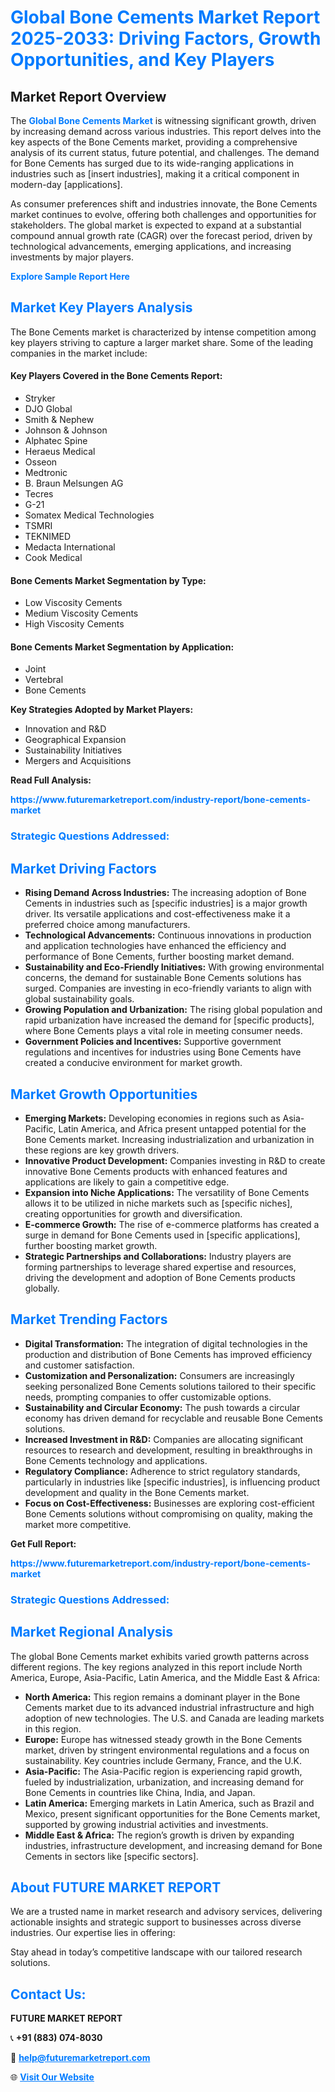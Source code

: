 <h1 style="color: #007BFF;">Global Bone Cements Market Report 2025-2033: Driving Factors, Growth Opportunities, and Key Players</h1>

<section id="overview">
<h2>Market Report Overview</h2>
<p>The <a href="https://www.futuremarketreport.com/industry-report/bone-cements-market" style="color: #007BFF; text-decoration: none;"><strong>Global Bone Cements Market</strong></a> is witnessing significant growth, driven by increasing demand across various industries. This report delves into the key aspects of the Bone Cements market, providing a comprehensive analysis of its current status, future potential, and challenges. The demand for Bone Cements has surged due to its wide-ranging applications in industries such as [insert industries], making it a critical component in modern-day [applications].</p>
<p>As consumer preferences shift and industries innovate, the Bone Cements market continues to evolve, offering both challenges and opportunities for stakeholders. The global market is expected to expand at a substantial compound annual growth rate (CAGR) over the forecast period, driven by technological advancements, emerging applications, and increasing investments by major players.</p>
</section>

<section id="overview">
<p><a href="https://www.futuremarketreport.com/request-sample/reportId=125431" style="color: #007BFF; text-decoration: none;"><strong>Explore Sample Report Here</strong></a></p>
</section>

<section id="key-players">
<h2 style="color: #007BFF;">Market Key Players Analysis</h2>
<p>The Bone Cements market is characterized by intense competition among key players striving to capture a larger market share. Some of the leading companies in the market include:</p>
<h4>Key Players Covered in the Bone Cements Report:</h4>
<ul><li>Stryker</li><li>DJO Global</li><li>Smith &amp; Nephew</li><li>Johnson &amp; Johnson</li><li>Alphatec Spine</li><li>Heraeus Medical</li><li>Osseon</li><li>Medtronic</li><li>B. Braun Melsungen AG</li><li>Tecres</li><li>G-21</li><li>Somatex Medical Technologies</li><li>TSMRI</li><li>TEKNIMED</li><li>Medacta International</li><li>Cook Medical</li></ul>
<h4>Bone Cements Market Segmentation by Type:</h4>
<ul><li>Low Viscosity Cements</li><li>Medium Viscosity Cements</li><li>High Viscosity Cements</li></ul>

<h4>Bone Cements Market Segmentation by Application:</h4>
<ul><li>Joint</li><li>Vertebral</li><li>Bone Cements</li></ul>
<p><strong>Key Strategies Adopted by Market Players:</strong></p>
<ul>
<li>Innovation and R&D</li>
<li>Geographical Expansion</li>
<li>Sustainability Initiatives</li>
<li>Mergers and Acquisitions</li>
</ul>
</section>

<section>
<p><strong>Read Full Analysis: </strong></p><a href="https://www.futuremarketreport.com/industry-report/bone-cements-market" style="color: #007BFF; text-decoration: none;"><strong>https://www.futuremarketreport.com/industry-report/bone-cements-market</strong></a>
<h3 style="color: #007BFF;">Strategic Questions Addressed:</h3>
</section>

<section id="driving-factors">
<h2 style="color: #007BFF;">Market Driving Factors</h2>
<ul>
<li><strong>Rising Demand Across Industries:</strong> The increasing adoption of Bone Cements in industries such as [specific industries] is a major growth driver. Its versatile applications and cost-effectiveness make it a preferred choice among manufacturers.</li>
<li><strong>Technological Advancements:</strong> Continuous innovations in production and application technologies have enhanced the efficiency and performance of Bone Cements, further boosting market demand.</li>
<li><strong>Sustainability and Eco-Friendly Initiatives:</strong> With growing environmental concerns, the demand for sustainable Bone Cements solutions has surged. Companies are investing in eco-friendly variants to align with global sustainability goals.</li>
<li><strong>Growing Population and Urbanization:</strong> The rising global population and rapid urbanization have increased the demand for [specific products], where Bone Cements plays a vital role in meeting consumer needs.</li>
<li><strong>Government Policies and Incentives:</strong> Supportive government regulations and incentives for industries using Bone Cements have created a conducive environment for market growth.</li>
</ul>
</section>

<section id="growth-opportunities">
<h2 style="color: #007BFF;">Market Growth Opportunities</h2>
<ul>
<li><strong>Emerging Markets:</strong> Developing economies in regions such as Asia-Pacific, Latin America, and Africa present untapped potential for the Bone Cements market. Increasing industrialization and urbanization in these regions are key growth drivers.</li>
<li><strong>Innovative Product Development:</strong> Companies investing in R&D to create innovative Bone Cements products with enhanced features and applications are likely to gain a competitive edge.</li>
<li><strong>Expansion into Niche Applications:</strong> The versatility of Bone Cements allows it to be utilized in niche markets such as [specific niches], creating opportunities for growth and diversification.</li>
<li><strong>E-commerce Growth:</strong> The rise of e-commerce platforms has created a surge in demand for Bone Cements used in [specific applications], further boosting market growth.</li>
<li><strong>Strategic Partnerships and Collaborations:</strong> Industry players are forming partnerships to leverage shared expertise and resources, driving the development and adoption of Bone Cements products globally.</li>
</ul>
</section>

<section id="trending-factors">
<h2 style="color: #007BFF;">Market Trending Factors</h2>
<ul>
<li><strong>Digital Transformation:</strong> The integration of digital technologies in the production and distribution of Bone Cements has improved efficiency and customer satisfaction.</li>
<li><strong>Customization and Personalization:</strong> Consumers are increasingly seeking personalized Bone Cements solutions tailored to their specific needs, prompting companies to offer customizable options.</li>
<li><strong>Sustainability and Circular Economy:</strong> The push towards a circular economy has driven demand for recyclable and reusable Bone Cements solutions.</li>
<li><strong>Increased Investment in R&D:</strong> Companies are allocating significant resources to research and development, resulting in breakthroughs in Bone Cements technology and applications.</li>
<li><strong>Regulatory Compliance:</strong> Adherence to strict regulatory standards, particularly in industries like [specific industries], is influencing product development and quality in the Bone Cements market.</li>
<li><strong>Focus on Cost-Effectiveness:</strong> Businesses are exploring cost-efficient Bone Cements solutions without compromising on quality, making the market more competitive.</li>
</ul>
</section>

<section>
<p><strong>Get Full Report: </strong></p><a href="https://www.futuremarketreport.com/industry-report/bone-cements-market" style="color: #007BFF; text-decoration: none;"><strong>https://www.futuremarketreport.com/industry-report/bone-cements-market</strong></a>
<h3 style="color: #007BFF;">Strategic Questions Addressed:</h3>
</section>


<section id="regional-analysis">
<h2 style="color: #007BFF;">Market Regional Analysis</h2>
<p>The global Bone Cements market exhibits varied growth patterns across different regions. The key regions analyzed in this report include North America, Europe, Asia-Pacific, Latin America, and the Middle East & Africa:</p>
<ul>
<li><strong>North America:</strong> This region remains a dominant player in the Bone Cements market due to its advanced industrial infrastructure and high adoption of new technologies. The U.S. and Canada are leading markets in this region.</li>
<li><strong>Europe:</strong> Europe has witnessed steady growth in the Bone Cements market, driven by stringent environmental regulations and a focus on sustainability. Key countries include Germany, France, and the U.K.</li>
<li><strong>Asia-Pacific:</strong> The Asia-Pacific region is experiencing rapid growth, fueled by industrialization, urbanization, and increasing demand for Bone Cements in countries like China, India, and Japan.</li>
<li><strong>Latin America:</strong> Emerging markets in Latin America, such as Brazil and Mexico, present significant opportunities for the Bone Cements market, supported by growing industrial activities and investments.</li>
<li><strong>Middle East & Africa:</strong> The region’s growth is driven by expanding industries, infrastructure development, and increasing demand for Bone Cements in sectors like [specific sectors].</li>
</ul>
</section>

<footer>
<h2 style="color: #007BFF;">About FUTURE MARKET REPORT</h2>
<p>We are a trusted name in market research and advisory services, delivering actionable insights and strategic support to businesses across diverse industries. Our expertise lies in offering:</p>

<p>Stay ahead in today’s competitive landscape with our tailored research solutions.</p>

<h2 style="color: #007BFF;">Contact Us:</h2>
<p><strong>FUTURE MARKET REPORT</strong></p>
<p>📞 <strong>+91 (883) 074-8030</strong></p>
<p>📧 <strong><a href="mailto:help@futuremarketreport.com" style="color: #007BFF;">help@futuremarketreport.com</a></strong></p>
<p>🌐 <strong><a href="https://www.futuremarketreport.com/" style="color: #007BFF;">Visit Our Website</a></strong></p>
</footer>